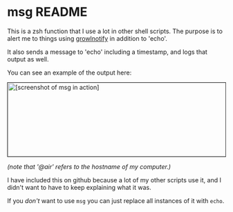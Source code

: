 # msg README

This is a zsh function that I use a lot in other shell scripts. The purpose is to alert me to things using
[growlnotify][] in addition to 'echo'.

It also sends a message to 'echo' including a timestamp, and logs that output as well.

You can see an example of the output here:

<img alt='[screenshot of msg in action]' src="//raw.github.com/tjluoma/msg/master/msg.jpg" width="586" height="171" border="1" />

*(note that '@air' refers to the hostname of my computer.)*

I have included this on github because a lot of my other scripts use it, and I didn't want to have to keep explaining what it was.

If you *don't* want to use `msg` you can just replace all instances of it with `echo`.

[growlnotify]: http://growl.info/extras.php#growlnotify



